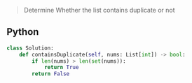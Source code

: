 > Determine Whether the list contains duplicate or not
## Python
```python
class Solution:
    def containsDuplicate(self, nums: List[int]) -> bool:
        if len(nums) > len(set(nums)):
            return True
        return False
```